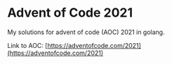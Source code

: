 # Advent of Code 2021

My solutions for advent of code (AOC) 2021 in golang.

Link to AOC: [https://adventofcode.com/2021](https://adventofcode.com/2021)
